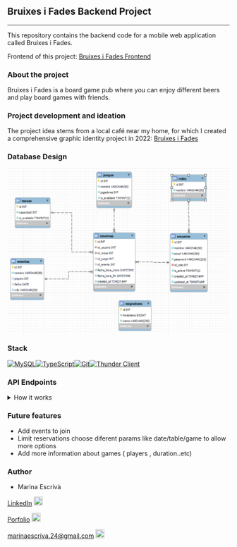 
## Bruixes i Fades Backend Project 
__________________________

This repository contains the backend code for a mobile web application called Bruixes i Fades.

Frontend of this project: [Bruixes i Fades Frontend](https://github.com/marinaescriva/Bruixes_Frontend)


### About the project


Bruixes i Fades is a board game pub where you can enjoy different beers and play board games with friends.

### Project development and ideation

The project idea stems from a local café near my home, for which I created a comprehensive graphic identity project in 2022: [Bruixes i Fades](https://marinaescrivasalvador.myportfolio.com/bruixes-fades)


### Database Design

![Database](src/img/DBdesign.png)

### Stack

[![MySQL](https://img.shields.io/badge/MySQL-4479A1?style=for-the-badge&logo=mysql&logoColor=white)](https://www.mysql.com/)[![TypeScript](https://img.shields.io/badge/TypeScript-3178C6?style=for-the-badge&logo=typescript&logoColor=white)](https://www.typescriptlang.org/)[![Git](https://img.shields.io/badge/Git-F05032?style=for-the-badge&logo=git&logoColor=white)](https://git-scm.com/)[![Thunder Client](https://img.shields.io/badge/Thunder_Client-404EED?style=for-the-badge&logo=thunderbird&logoColor=white)](https://www.thunderclient.io/)


### API Endpoints

<details> <summary> How it works </summary>

##### 1. User Registration
- URL: /api/auth/register
- Method: POST
- Description: Registers a new user.
<details>
  <summary>Request body:</summary>

  ```json
  {
    "username": "Ana",
    "email": "ana@gmail.com",
    "password": "224466"
  }
  ```
</details>
</br>
===========================
</br>

##### 2. User Login
- URL: /api/auth/login
- Method: POST
- Description: Logs in an existing user.

<details>
  <summary>Request body:</summary>

 ```json
{
  "email": "ana@gmail.com",
  "password": "224466"
}
```
</details>
</br>
===========================
</br>

##### 3. Get All Games
- URL: /api/games
- Method: GET
- Description: Retrieves all games available.
- Request: token on Auth/Bearer.
<details>
  <summary>Response:</summary>

  ```json
  {
    "success": true,
    "data": [
      {
        "id": 1,
        "nombre": "Catan",
        "jugadores": 4,
        "isAvailable": true
      },
      {
        "id": 2,
        "nombre": "Ticket to Ride",
        "jugadores": 5,
        "isAvailable": true
      },
      {
        "id": 3,
        "nombre": "Pandemic",
        "jugadores": 4,
        "isAvailable": false
      }
    ]
  }
   ```
   </details>

   </br>
===========================
</br>

  ##### 4. Delete Game
  
- URL: /api/games/:id
- Method: DELETE
- Description: Deletes a game by its ID.
- Request: token of Super Admin on Auth/Bearer.

<details>
  <summary>Response:</summary>

  ```json
{
 "success": true,
 "message": "Game deleted"
}

 ```
</details>

   </br>
===========================
</br>

##### 5. Get All Tables
- URL: /api/tables
- Method: GET
- Description: Retrieves all available tables.
- Request: token on Auth/Bearer.
<details>
  <summary>Response:</summary>

  ```json
  {
    "success": true,
    "data": [
      {
        "id": 1,
        "numero": 1,
        "capacidad": 4,
        "isAvailable": true
      },
      {
        "id": 2,
        "numero": 2,
        "capacidad": 6,
        "isAvailable": true
      },
      {
        "id": 3,
        "numero": 3,
        "capacidad": 8,
        "isAvailable": false
      }
    ]
  }
  ```
</details>

   </br>
===========================
</br>

##### 6. Delete Tables
- URL: /api/tables/:id
- Method: DELETE
- Description: Deletes a table by its ID.
- Request: token of Super Admin on Auth/Bearer.
<details>
  <summary>Response:</summary>

  ```json

{
"success": true,
"message": "Table deleted"
}

 ```

</details>

   </br>
===========================
</br>


##### 7. Get All Users
- URL: /api/users
- Method: GET
- Description: Retrieves all users.
- Request: token of Super Admin on Auth/Bearer.
<details>
  <summary>Response:</summary>

  ```json
  {
    "success": true,
    "data": [
      {
        "id": 1,
        "nombre": "John Doe",
        "email": "john@example.com",
        "createdAt": "2024-04-24T12:00:00Z",
        "updatedAt": "2024-04-24T12:00:00Z"
      },
      {
        "id": 2,
        "nombre": "Jane Smith",
        "email": "jane@example.com",
        "createdAt": "2024-04-24T12:00:00Z",
        "updatedAt": "2024-04-24T12:00:00Z"
      }
    ]
  }
```

</details>

   </br>
===========================
</br>

##### 8. Get My Profile
- URL: /api/users/profile
- Method: GET
- Description: Retrieves the profile of the current user.
- Request: token on Auth/Bearer.
<details>
  <summary>Response:</summary>

  ```json
  {
"success": true,
"data": {
  "id": 1,
  "nombre": "John Doe",
  "email": "john@example.com",
  "createdAt": "2024-04-24T12:00:00Z",
  "updatedAt": "2024-04-24T12:00:00Z"
}
}
```
</details>
   </br>
===========================
</br>

##### 9. Update Profile
- URL: /api/users/profile
- Method: PUT
- Description: Updates the profile of the current user. 
(Can update name and/or email)
- Request: token on Auth/Bearer.
<details>
  <summary>Request body:</summary>

  ```json
  {
  "nombre": "John Smith",
  "email": "john@example.com"
}

```
</details>
<details>
  <summary>Response:</summary>

  ```json
{
"success": true,
"message": "User updated",
"data": {
  "id": 1,
  "nombre": "John Smith",
  "email": "john@example.com",
  "createdAt": "2024-04-24T12:00:00Z",
  "updatedAt": "2024-04-24T12:00:00Z"
}
}

```
</details>
   </br>
===========================
</br>

##### 10. Delete User
- URL: /api/users/:id
- Method: DELETE
- Description: Deletes a user by its ID.
- Request: token of Super Admin on Auth/Bearer.
<details>
  <summary>Response:</summary>

  ```json
{
"success": true,
"message": "User deleted successfuly"
}

```
</details>
   </br>
===========================
</br>

##### 11. Get All Reservas
- URL: /api/reservas
- Method: GET
- Description: Retrieves all reservations.
- Request: token of Super Admin on Auth/Bearer.
<details>
  <summary>Response:</summary>

  ```json
  {
    "success": true,
    "data": [
      {
        "id": 1,
        "idUsuario": 1,
        "idMesa": 1,
        "idJuego": 1,
        "idEvento": null,
        "fechaHoraInicio": "2024-04-25T12:00:00Z"
      },
      {
        "id": 2,
        "idUsuario": 2,
        "idMesa": 2,
        "idJuego": null,
        "idEvento": null,
        "fechaHoraInicio": "2024-04-25T13:00:00Z"
      }
    ]
  }
  ```
   </details>
   </br>
===========================
</br>

##### 12. New Reserva
- URL: /api/reservas
- Method: POST
- Description: Creates a new reservation.
- Request: token on Auth/Bearer.
<details>
  <summary>Request body:</summary>

  ```json
  {
  "idMesa": 1,
  "idJuego": 1,
  "fechaHoraInicio": "2024-04-26T14:00:00Z"
}

  ```
   </details>

   <details>
  <summary>Response:</summary>

  ```json
  {
"success": true,
"message": "Reserva creada exitosamente",
"data": {
  "reservaId": {
      "id": 3,
      "idUsuario": 1,
      "idMesa": 1,
      "idJuego": 1,
      "idEvento": null,
      "fechaHoraInicio": "2024-04-26T14:00:00Z"
  }
}
}
 ```
   </details>
   </br>
===========================
</br>

##### 13. Get My Reservas
- URL: /api/misreservas
- Method: GET
- Description: Retrieves reservations of the current user.
- Request: token on Auth/Bearer.
<details>
  <summary>Response:</summary>

  ```json
 {
"success": true,
"data": [
  {
      "id": 1,
      "idUsuario": 1,
      "idMesa": 1,
      "idJuego": 1,
      "idEvento": null,
      "fechaHoraInicio": "2024-04-25T12:00:00Z"
  }
]
}
  ```
   </details>
   </br>
===========================
</br>

##### 14. Delete Reserva
- URL: /api/reservas/:id
- Method: DELETE
- Description: Deletes a reservation by its ID.
- Request: token of Super Admin or owner on Auth/Bearer.
<details>
  <summary>Response:</summary>

  ```json
 {
"success": true,
"message": "Reserva deleted"
}
  ```
   </details>
   </br>
===========================
</br>

</details>

### Future features

- Add events to join
- Limit reservations choose diferent params like date/table/game to allow more options
- Add more information about games ( players , duration..etc)

### Author

- Marina Escrivà 

[LinkedIn](https://www.linkedin.com/in/marina-escriv%C3%A1-salvador-047134100/) <img src="https://simpleicons.org/icons/linkedin.svg" width="20" height="20" />

[Porfolio](https://marinaescrivasalvador.myportfolio.com/) <img src="https://simpleicons.org/icons/adobe.svg" width="20" height="20" />

[marinaescriva.24@gmail.com](mailto:marinaescriva.24@gmail.com) <img src="https://simpleicons.org/icons/gmail.svg" width="20" height="20" />

